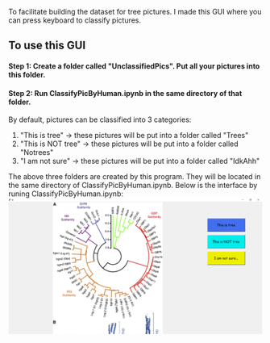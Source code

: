 To facilitate building the dataset for tree pictures. I made this GUI where you can press keyboard to classify pictures. 

## To use this GUI
#### Step 1: Create a folder called "UnclassifiedPics". Put all your pictures into this folder.

#### Step 2: Run ClassifyPicByHuman.ipynb in the same directory of that folder.

By default, pictures can be classified into 3 categories:
1. "This is tree" → these pictures will be put into a folder called "Trees" 
2. "This is NOT tree" → these pictures will be put into a folder called "Notrees"
2. "I am not sure" → these pictures will be put into a folder called "IdkAhh"

The above three folders are created by this program. They will be located in the same directory of ClassifyPicByHuman.ipynb.
Below is the interface by runing ClassifyPicByHuman.ipynb:
![](ClassifierGUI.png "lll")
      

